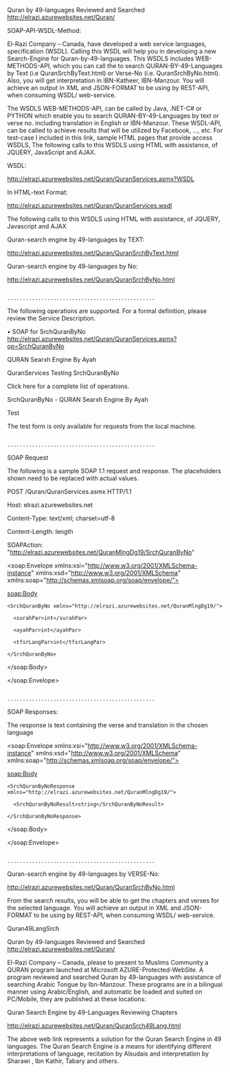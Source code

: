 
Quran by 49-languages Reviewed and Searched http://elrazi.azurewebsites.net/Quran/

SOAP-API-WSDL-Method:

El-Razi Company – Canada,  have developed a web service languages, specification (WSDL). Calling this WSDL will help you in developing a new Search-Engine for Quran-by-49-languages. This WSDLS includes WEB-METHODS-API, which you can call the to search QURAN-BY-49-Languages by Text (i.e QuranSrchByText.html) or Verse-No (i.e. QuranSrchByNo.html). Also, you will get interpretation in IBN-Katheer, IBN-Manzour. You will achieve an output in XML and JSON-FORMAT to be using by REST-API, when consuming WSDL/ web-service.
 

The WSDLS WEB-METHODS-API,  can be called by Java, .NET-C# or PYTHON which enable you to search QURAN-BY-49-Languages by text or verse no. including translation in English or IBN-Manzour. These WSDL-API, can be called to achieve results that will be utilized by Facebook, …, etc. For test-case I included in this link, sample HTML pages that provide access WSDLS, The following calls to this WSDLS using HTML with assistance, of JQUERY, JavaScript and AJAX.


WSDL:

http://elrazi.azurewebsites.net/Quran/QuranServices.asmx?WSDL

In HTML-text Format:

http://elrazi.azurewebsites.net/Quran/QuranServices.wsdl

The following calls to this WSDLS using HTML with assistance, of JQUERY, Javascript and AJAX

Quran-search engine by 49-languages by TEXT:


http://elrazi.azurewebsites.net/Quran/QuranSrchByText.html


Quran-search engine by 49-languages by No:

http://elrazi.azurewebsites.net/Quran/QuranSrchByNo.html


                                       ................................................     


The following operations are supported. For a formal definition, please review the Service Description.

•	SOAP for SrchQuranByNo
http://elrazi.azurewebsites.net/Quran/QuranServices.asmx?op=SrchQuranByNo

QURAN Searxh Engine By Ayah

QuranServices Testing SrchQuranByNo


Click here for a complete list of operations.

SrchQuranByNo - QURAN Searxh Engine By Ayah

Test

The test form is only available for requests from the local machine.


                                       ................................................     
SOAP Request

The following is a sample SOAP 1.1 request and response. The placeholders shown need to be replaced with actual values.

POST /Quran/QuranServices.asmx HTTP/1.1

Host: elrazi.azurewebsites.net

Content-Type: text/xml; charset=utf-8

Content-Length: length

SOAPAction: "http://elrazi.azurewebsites.net/QuranMlngDg19/SrchQuranByNo"


<?xml version="1.0" encoding="utf-8"?>

<soap:Envelope xmlns:xsi="http://www.w3.org/2001/XMLSchema-instance" xmlns:xsd="http://www.w3.org/2001/XMLSchema" xmlns:soap="http://schemas.xmlsoap.org/soap/envelope/">

  <soap:Body>
  
    <SrchQuranByNo xmlns="http://elrazi.azurewebsites.net/QuranMlngDg19/">
    
      <surahPar>int</surahPar>
      
      <ayahPar>int</ayahPar>
      
      <tfsrLangPar>int</tfsrLangPar>
      
    </SrchQuranByNo>
    
  </soap:Body>
  
</soap:Envelope>


                                       ................................................     
SOAP Responses:

The response is text containing the verse and translation in the chosen language

<?xml version="1.0" encoding="utf-8"?>

<soap:Envelope xmlns:xsi="http://www.w3.org/2001/XMLSchema-instance" xmlns:xsd="http://www.w3.org/2001/XMLSchema" xmlns:soap="http://schemas.xmlsoap.org/soap/envelope/">

  <soap:Body>
  
    <SrchQuranByNoResponse xmlns="http://elrazi.azurewebsites.net/QuranMlngDg19/">
    
      <SrchQuranByNoResult>string</SrchQuranByNoResult>
      
    </SrchQuranByNoResponse>
    
  </soap:Body>
  
</soap:Envelope>


                                       ................................................     

Quran-search engine by 49-languages by VERSE-No:

http://elrazi.azurewebsites.net/Quran/QuranSrchByNo.html

From the search results, you will be able to get the chapters and verses for the selected language. You will achieve an output in XML and JSON-FORMAT to be using by REST-API, when consuming WSDL/ web-service.

Quran49LangSrch

Quran by 49-languages Reviewed and Searched http://elrazi.azurewebsites.net/Quran/

El-Razi Company – Canada, please to present to Muslims Community a QURAN program launched at Microsoft AZURE-Protected-WebSite. A program reviewed and searched Quran by 49-languages with assistance of searching Arabic Tongue by Ibn-Manzour. These programs are in a bilingual manner using Arabic/English, and automatic be loaded and suited on PC/Mobile, they are published at these locations:

Quran Search Engine by 49-Languages Reviewing Chapters

http://elrazi.azurewebsites.net/Quran/QuranSrch49Lang.html

The above web link represents a solution for the Quran Search Engine in 49 languages. The Quran Search Engine is a means for identifying different interpretations of language, recitation by Alsudais and interpretation by Sharawi , Ibn Kathir, Tabary and others.
